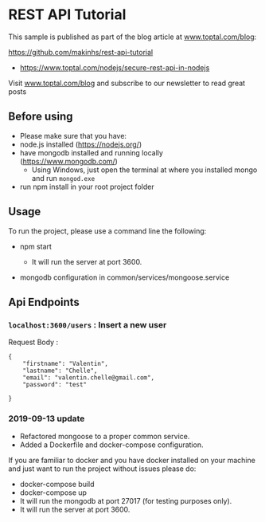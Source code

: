 # REST API Tutorial

This sample is published as part of the blog article at www.toptal.com/blog:

https://github.com/makinhs/rest-api-tutorial

- https://www.toptal.com/nodejs/secure-rest-api-in-nodejs

Visit www.toptal.com/blog and subscribe to our newsletter to read great posts

## Before using

- Please make sure that you have:
- node.js installed (https://nodejs.org/)
- have mongodb installed and running locally (https://www.mongodb.com/)
  - Using Windows, just open the terminal at where you installed mongo and run `mongod.exe`
- run npm install in your root project folder

## Usage

To run the project, please use a command line the following:

- npm start

  - It will run the server at port 3600.

- mongodb configuration in common/services/mongoose.service

## Api Endpoints

### `localhost:3600/users` : Insert a new user

Request Body :

```
{
	"firstname": "Valentin",
	"lastname": "Chelle",
	"email": "valentin.chelle@gmail.com",
	"password": "test"

}
```

### 2019-09-13 update

- Refactored mongoose to a proper common service.
- Added a Dockerfile and docker-compose configuration.

If you are familiar to docker and you have docker installed on your machine and just want to run the project without issues please do:

- docker-compose build
- docker-compose up
- It will run the mongodb at port 27017 (for testing purposes only).
- It will run the server at port 3600.
